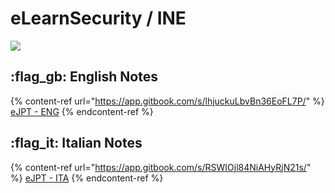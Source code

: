 # eLearnSecurity / INE

![](../../.gitbook/assets/elearningine\_cover\_mid.png)

## :flag\_gb: English Notes

{% content-ref url="https://app.gitbook.com/s/lhjuckuLbvBn36EoFL7P/" %}
[eJPT - ENG](https://app.gitbook.com/s/lhjuckuLbvBn36EoFL7P/)
{% endcontent-ref %}



## :flag\_it: Italian Notes

{% content-ref url="https://app.gitbook.com/s/RSWIOjl84NiAHyRjN21s/" %}
[eJPT - ITA](https://app.gitbook.com/s/RSWIOjl84NiAHyRjN21s/)
{% endcontent-ref %}

